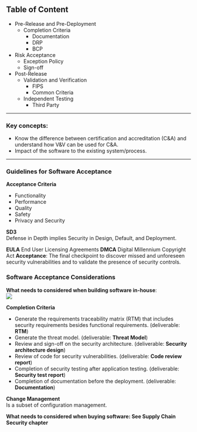 ## Table of Content

- Pre-Release and Pre-Deployment
	- Completion Criteria
		- Documentation
		- DRP
		- BCP
- Risk Acceptance
	- Exception Policy
	- Sign-off
- Post-Release
	- Validation and Verification
		- FIPS
		- Common Criteria
	- Independent Testing
		- Third Party
---

### Key concepts:
-   Know the difference between certification and accreditation (C&A) and understand how V&V can be used for C&A.
- Impact of the software to the existing system/process.
---

### Guidelines for Software Acceptance

**Acceptance Criteria**  
- Functionality
- Performance
- Quality
- Safety
- Privacy and Security

**SD3**  
Defense in Depth implies Security in Design, Default, and Deployment.

**EULA** End User Licensing Agreements
**DMCA** Digital Millennium Copyright Act
**Acceptance**: The final checkpoint to discover missed and unforeseen security vulnerabilities and to validate the presence of security controls.

### Software Acceptance Considerations
**What needs to considered when building software in-house**:  
![](https://lh3.googleusercontent.com/aty-udi1Qnisxl0mj8jQsrCYli0prEc6PPl_Jq6-MAF8cdIBu8P6oJpK8LQhwPlsEEVEMMU61f5bxA)

**Completion Criteria**  
- Generate the requirements traceability matrix (RTM) that includes security requirements besides functional requirements. 
  (deliverable: **RTM**)
- Generate the threat model. 
  (deliverable: **Threat Model**)
- Review and sign-off on the security architecture. 
  (deliverable: **Security architecture design**)
- Review of code for security vulnerabilities. 
  (deliverable: **Code review report**)
- Completion of security testing after application testing. 
  (deliverable: **Security test report**)
- Completion of documentation before the deployment. 
  (deliverable: **Documentation**)

**Change Management**  
Is a subset of configuration management.

**What needs to considered when buying software: See Supply Chain Security chapter**  

<!--stackedit_data:
eyJoaXN0b3J5IjpbLTE4OTYzOTQzMTYsLTExOTQ4MjA5MzAsNT
Y2OTQwMDEyLDEyNjAxNTg1MTIsMTM4OTM1OTEzMyw2NzkzNjAy
OTcsMTQ3NjMwNTc3NywtNzQ3MDUzNjM0LC03MzI0NzI2MTgsLT
E3NjIxNjAxOTksMjA3MzQyOTM0Myw2NzU4MTI5NSwxNDA4OTQ4
MjE4XX0=
-->